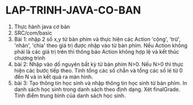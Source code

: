 # LAP-TRINH-JAVA-CO-BAN
1. Thực hành java cơ bản
2. SRC/com/basic
3. Bài 1: nhập 2 số x,y từ bàn phím và thực hiện các Action 'cộng', 'trừ', 'nhân', 'chia' theo giá trị được nhập vào từ bàn phím. Nếu Action không phải là các giá trị trên thì thông báo Action không hợp lệ và kết thúc chương trình
4. bài 2: Nhập vào dố nguyên bất kỳ từ bàn phím N>0. Nếu N>0 thì thực hiện các bước tiếp theo. Tính tổng các số chẵn và tổng các số lẻ từ 0 đến N và in kết quả ra màn hình.
5. bài 3: Tạo thông tin học sinh và nhập thông tin học sinh từ bàn phím. In danh sách học sinh trong danh sách theo định dạng. Xét finalGrade. Tính điểm trung bình của danh sách học sinh.
